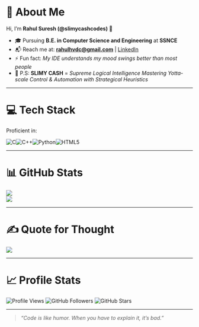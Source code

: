 # 💫 About Me  
Hi, I’m **Rahul Suresh (@slimycashcodes)** 👋  
- 🎓 Pursuing **B.E. in Computer Science and Engineering** at **SSNCE**  
- 📬 Reach me at: **[rahulhvdc@gmail.com](mailto:rahulhvdc@gmail.com)** | [LinkedIn](https://www.linkedin.com/in/rahulsuresh210)  
- ⚡ Fun fact: *My IDE understands my mood swings better than most people*  
- 🧩 P.S: **SLIMY CASH** = *Supreme Logical Intelligence Mastering Yotta-scale Control & Automation with Strategical Heuristics*  

---

# 💻 Tech Stack  
Proficient in:  

![C](https://img.shields.io/badge/C-%2300599C.svg?style=for-the-badge&logo=c&logoColor=white)![C++](https://img.shields.io/badge/C++-%2300599C.svg?style=for-the-badge&logo=c%2B%2B&logoColor=white)![Python](https://img.shields.io/badge/Python-3670A0?style=for-the-badge&logo=python&logoColor=ffdd54)![HTML5](https://img.shields.io/badge/HTML5-%23E34F26.svg?style=for-the-badge&logo=html5&logoColor=white)  

---

# 📊 GitHub Stats  
![](https://github-readme-stats.vercel.app/api?username=slimycashcodes&theme=tokyonight&hide_border=false&include_all_commits=true&count_private=false)  
![](https://github-readme-stats.vercel.app/api/top-langs/?username=slimycashcodes&theme=tokyonight&hide_border=false&include_all_commits=true&count_private=false&layout=compact)  

---

# ✍️ Quote for Thought  
![](https://quotes-github-readme.vercel.app/api?type=horizontal&theme=dark)  

---

# 📈 Profile Stats  

<img src="https://komarev.com/ghpvc/?username=slimycashcodes&style=flat-square" alt="Profile Views" />
<img src="https://img.shields.io/github/followers/slimycashcodes?style=social" alt="GitHub Followers" />
<img src="https://img.shields.io/github/stars/slimycashcodes?style=social" alt="GitHub Stars" />

---

> *“Code is like humor. When you have to explain it, it’s bad.”*  
